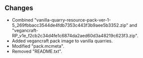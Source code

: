 ## Changes

- Combined "vanilla-quarry-resource-pack-ver-1-5_269fbbacc3544de4fdb7353c443f3b9aee5b3352.zip" and "vegancraft-RP_v1e_f2cb2c34d4fe1c6874da2aed60d3a48219c623f3.zip".
- Added vegancraft pack image to vanilla quarries.
- Modified "pack.mcmeta".
- Removed "README.txt".
